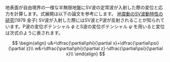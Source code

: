 地表面が自由境界の一様な半無限地盤にSV波の定常波が入射した際の変位と応力を計算します。式展開は以下の論文を参考にします。
[地震動のSV波動特性の研究](https://www.jstage.jst.go.jp/article/jscej1969/1979/289/1979_289_1/_pdf)(1979 金子)
SV波が入射した際にはSV波とP波が反射されることが知られています。P波の変位ポテンシャル $\phi$ とS波の変位ポテンシャル $\psi$ を用いると変位は次式のように表されます。

$$
\begin{align}
u&=\dfrac{\partial\phi}{\partial x}+\dfrac{\partial\psi}{\partial z}\\
w&=\dfrac{\partial\phi}{\partial z}-\dfrac{\partial\psi}{\partial x}\\
\end{align}
$$

